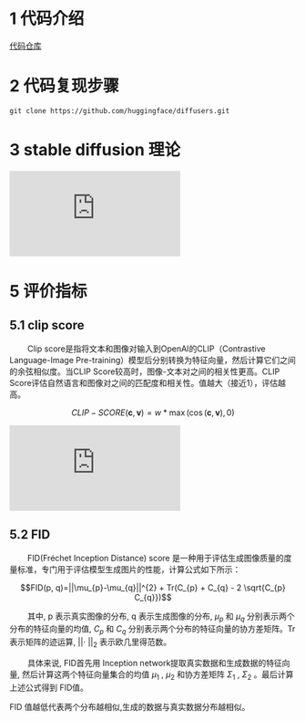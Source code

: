 # 1 代码介绍

[代码仓库](https://github.com/huggingface/diffusers)


# 2 代码复现步骤

```shell
git clone https://github.com/huggingface/diffusers.git
```

# 3 stable diffusion 理论

![参考链接](http://www.zh0ngtian.tech/posts/c04f0a05.html)

# 5 评价指标
## 5.1 clip score
&nbsp;&nbsp;&nbsp;&nbsp;&nbsp;&nbsp;&nbsp;&nbsp;Clip score是指将文本和图像对输入到OpenAI的CLIP（Contrastive Language-Image Pre-training）模型后分别转换为特征向量，然后计算它们之间的余弦相似度。当CLIP Score较高时，图像-文本对之间的相关性更高。CLIP Score评估自然语言和图像对之间的匹配度和相关性。值越大（接近1），评估越高。<br>

$$CLIP-SCORE(\mathbf{c}, \mathbf{v})=w * \max (\cos (\mathbf{c}, \mathbf{v}), 0)$$

![论文链接](https://aclanthology.org/2021.emnlp-main.595v2.pdf)

## 5.2 FID
&nbsp;&nbsp;&nbsp;&nbsp;&nbsp;&nbsp;&nbsp;&nbsp;FID(Fréchet Inception Distance) score 是一种用于评估生成图像质量的度量标准，专门用于评估模型生成图片的性能，计算公式如下所示：<br>

$$FID(p, q)=||\mu_{p}-\mu_{q}||^{2} + Tr(C_{p} + C_{q} - 2 \sqrt{C_{p} C_{q}})$$

&nbsp;&nbsp;&nbsp;&nbsp;&nbsp;&nbsp;&nbsp;&nbsp;其中, p 表示真实图像的分布, q 表示生成图像的分布, $\mu_{p}$  和  $\mu_{q}$  分别表示两个分布的特征向量的均值, $C_{p}$  和  $C_{q}$ 分别表示两个分布的特征向量的协方差矩阵。Tr 表示矩阵的迹运算, $|| \cdot\ ||_{2}$  表示欧几里得范数。<br>

&nbsp;&nbsp;&nbsp;&nbsp;&nbsp;&nbsp;&nbsp;&nbsp;具体来说, FID首先用 Inception network提取真实数据和生成数据的特征向量, 然后计算这两个特征向量集合的均值  $\mu_{1}$ , $\mu_{2}$  和协方差矩阵  $\Sigma_{1}$ ,  $\Sigma_{2}$ 。最后计算上述公式得到 FID值。<br>

FID 值越低代表两个分布越相似,生成的数据与真实数据分布越相似。<br>

